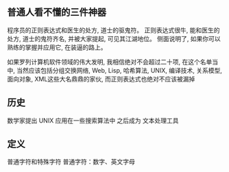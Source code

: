 ## 普通人看不懂的三件神器
程序员的正则表达式和医生的处方, 道士的驱鬼符。
正则表达式很牛, 能和医生的处方, 道士的鬼符齐名, 并被大家提起, 可见其江湖地位。
侧面说明了, 如果你可以熟练的掌握并应用它, 在装逼的路上。

如果罗列计算机软件领域的伟大发明, 我相信绝对不会超过二十项, 在这个名单当中, 当然应该包括分组交换网络, Web, Lisp, 哈希算法, UNIX, 编译技术, 关系模型, 面向对象, XML这些大名鼎鼎的家伙, 而正则表达式也绝对不应该被漏掉

## 历史
数学家提出
UNIX 应用在一些搜索算法中
之后成为 文本处理工具

## 定义
普通字符和特殊字符
普通字符：数字、英文字母
